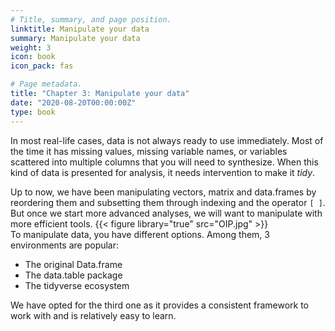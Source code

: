 ```yaml
---
# Title, summary, and page position.
linktitle: Manipulate your data
summary: Manipulate your data
weight: 3
icon: book
icon_pack: fas

# Page metadata.
title: "Chapter 3: Manipulate your data"
date: "2020-08-20T00:00:00Z"
type: book  
---
```


In most real-life cases, data is not always ready to use immediately. Most of the time it has missing values, missing variable names, or variables scattered into multiple columns that you will need to synthesize. When this kind of data is presented for analysis, it needs intervention to make it *tidy*. 

Up to now, we have been manipulating vectors, matrix and data.frames by reordering them and subsetting them through indexing and the operator `[ ]`. But once we start more advanced analyses, we will want to manipulate with more efficient tools.
{{< figure library="true" src="OIP.jpg" >}}  
To manipulate data, you have different options. Among them, 3 environments are popular:

+ The original Data.frame
+ The data.table package
+ The tidyverse ecosystem

We have opted for the third one as it provides a consistent framework to work with and is relatively easy to learn.






